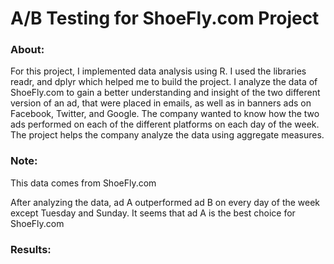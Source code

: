 # A/B Testing for ShoeFly.com Project
### About: 

For this project, I implemented data analysis using R. I used the libraries readr, and dplyr which helped me to build the project. I analyze the data of ShoeFly.com to gain a better understanding and insight of the two different version of an ad, that were placed in emails, as well as in banners ads on Facebook, Twitter, and Google. The company wanted to know how the two ads performed on each of the different platforms on each day of the week. The project helps the company analyze the data using aggregate measures.  
 
### Note:

This data comes from ShoeFly.com 

After analyzing the data, ad A outperformed ad B on every day of the week except Tuesday and Sunday. It seems that ad A is the best choice for ShoeFly.com

### Results: 

